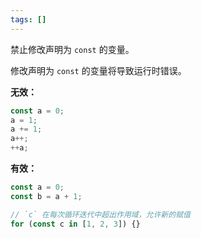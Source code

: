 ```yaml
---
tags: []
---
```


禁止修改声明为 `const` 的变量。

修改声明为 `const` 的变量将导致运行时错误。

**无效：**

```typescript
const a = 0;
a = 1;
a += 1;
a++;
++a;
```

**有效：**

```typescript
const a = 0;
const b = a + 1;

// `c` 在每次循环迭代中超出作用域，允许新的赋值
for (const c in [1, 2, 3]) {}
```